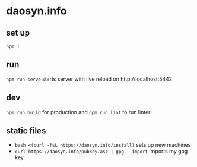 # daosyn.info

## set up
`npm i`

## run
`npm run serve` starts server with live reload on http://localhost:5442

## dev
`npm run build` for production and `npm run lint` to run linter

## static files
* `bash <(curl -fsL https://daosyn.info/install)` sets up new machines
* `curl https://daosyn.info/pubkey.asc | gpg --import` imports my gpg key